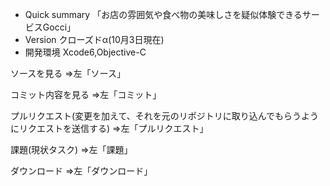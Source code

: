 * Quick summary
「お店の雰囲気や食べ物の美味しさを疑似体験できるサービスGocci」
* Version
クローズドα(10月3日現在)
* 開発環境
Xcode6,Objective-C

ソースを見る
⇒左「ソース」

コミット内容を見る
⇒左「コミット」

プルリクエスト(変更を加えて、それを元のリポジトリに取り込んでもらうようにリクエストを送信する)
⇒左「プルリクエスト」

課題(現状タスク)
⇒左「課題」

ダウンロード
⇒左「ダウンロード」